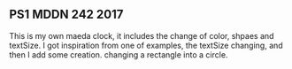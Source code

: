 ## PS1 MDDN 242 2017



This is my own maeda clock, it includes the change of color, shpaes and textSize. 
I got inspiration from one of examples, the textSize changing, and then I add some
creation. changing a rectangle into a circle. 


